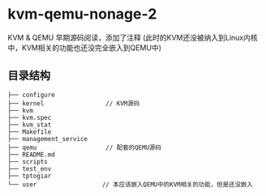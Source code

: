 # kvm-qemu-nonage-2
KVM & QEMU 早期源码阅读，添加了注释 (此时的KVM还没被纳入到Linux内核中，KVM相关的功能也还没完全嵌入到QEMU中) 

## 目录结构
```
├── configure
├── kernel                 // KVM源码
├── kvm
├── kvm.spec
├── kvm_stat
├── Makefile
├── management_service
├── qemu                   // 配套的QEMU源码
├── README.md
├── scripts
├── test_env
├── tptogiar
└── user                  // 本应该嵌入QEMU中的KVM相关的功能，但是还没嵌入


```
